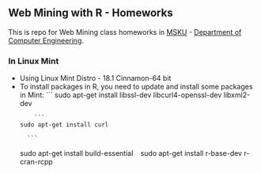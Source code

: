 ## Web Mining with R - Homeworks
This is repo for Web Mining class homeworks in [MSKU][msku] - [Department of Computer Engineering][ceng].

[msku]: http://mu.edu.tr/
[ceng]: http://bilmuh.mu.edu.tr/

### In Linux Mint
* Using Linux Mint Distro - 18.1 Cinnamon-64 bit
* To install packages in R, you need to update and install some packages in Mint:
        ```
	sudo apt-get install libssl-dev libcurl4-openssl-dev libxml2-dev
	```
        ```
	sudo apt-get install curl
	```
        ```
	sudo apt-get install build-essential
        ```
        ```
        sudo apt-get install r-base-dev r-cran-rcpp
	```
